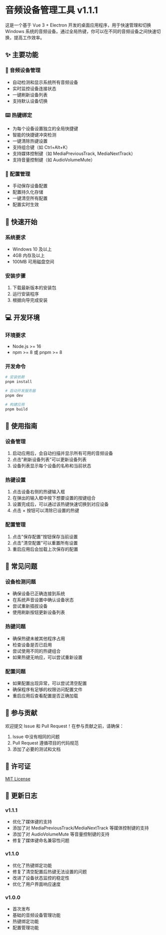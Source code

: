 # 音频设备管理工具 v1.1.1

这是一个基于 Vue 3 + Electron 开发的桌面应用程序，用于快速管理和切换 Windows 系统的音频设备。通过全局热键，你可以在不同的音频设备之间快速切换，提高工作效率。

## ✨ 主要功能

### 🎵 音频设备管理
- 自动检测和显示系统所有音频设备
- 实时监控设备连接状态
- 一键刷新设备列表
- 支持默认设备切换

### ⌨️ 热键绑定
- 为每个设备设置独立的全局快捷键
- 智能的快捷键冲突检测
- 一键清除热键设置
- 支持组合键（如 Ctrl+Alt+K）
- 支持媒体控制键（如 MediaPreviousTrack, MediaNextTrack）
- 支持音量控制键（如 AudioVolumeMute）

### 💾 配置管理
- 手动保存设备配置
- 配置持久化存储
- 一键清空所有配置
- 配置实时生效

## 🚀 快速开始

### 系统要求
- Windows 10 及以上
- 4GB 内存及以上
- 100MB 可用磁盘空间

### 安装步骤
1. 下载最新版本的安装包
2. 运行安装程序
3. 根据向导完成安装

## 💻 开发环境

### 环境要求
- Node.js >= 16
- npm >= 8 或 pnpm >= 8

### 开发命令
```bash
# 安装依赖
pnpm install

# 启动开发服务器
pnpm dev

# 构建应用
pnpm build
```

## 📖 使用指南

### 设备管理
1. 启动应用后，会自动扫描并显示所有可用的音频设备
2. 点击"刷新设备列表"可以更新设备列表
3. 设备列表显示每个设备的名称和当前状态

### 热键设置
1. 点击设备右侧的热键输入框
2. 在弹出的输入框中按下想要设置的按键组合
3. 设置完成后，可以通过该热键快速切换到对应设备
4. 点击 × 按钮可以清除已设置的热键

### 配置管理
1. 点击"保存配置"按钮保存当前设置
2. 点击"清空配置"可以重置所有设置
3. 重启应用后会加载上次保存的配置

## 🔧 常见问题

### 设备检测问题
- 确保设备已正确连接到系统
- 在系统声音设置中确认设备状态
- 尝试重新插拔设备
- 使用刷新按钮更新设备列表

### 热键问题
- 确保热键未被其他程序占用
- 检查设备是否已启用
- 尝试使用不同的热键组合
- 如果热键无响应，可以尝试重新设置

### 配置问题
- 如果配置出现异常，可以尝试清空配置
- 确保程序有足够的权限访问配置文件
- 重启应用后查看配置是否正确加载

## 🤝 参与贡献

欢迎提交 Issue 和 Pull Request！在参与贡献之前，请确保：
1. Issue 中没有相同的问题
2. Pull Request 遵循项目的代码规范
3. 添加了必要的测试和文档

## 📄 许可证

[MIT License](LICENSE)

## 🔄 更新日志

### v1.1.1
- 优化了媒体键的支持
- 添加了对 MediaPreviousTrack/MediaNextTrack 等媒体控制键的支持
- 添加了对 AudioVolumeMute 等音量控制键的支持
- 修复了媒体键命名兼容性问题

### v1.1.0
- 优化了热键绑定功能
- 修复了清空配置后热键无法设置的问题
- 改进了设备状态监控的稳定性
- 优化了用户界面响应速度

### v1.0.0
- 首次发布
- 基础的音频设备管理功能
- 热键绑定功能
- 配置管理功能